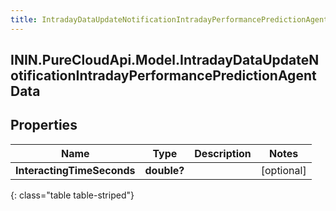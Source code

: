 ```yaml
---
title: IntradayDataUpdateNotificationIntradayPerformancePredictionAgentData
---
```

## ININ.PureCloudApi.Model.IntradayDataUpdateNotificationIntradayPerformancePredictionAgentData

## Properties

|Name | Type | Description | Notes|
|------------ | ------------- | ------------- | -------------|
| **InteractingTimeSeconds** | **double?** |  | [optional] |
{: class="table table-striped"}


